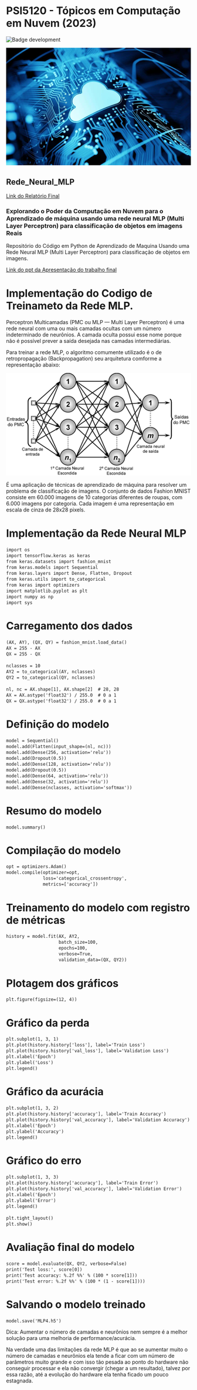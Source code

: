 # PSI5120 - Tópicos em Computação em Nuvem (2023)

![Badge development](http://img.shields.io/static/v1?label=states&message=%20Full&color=blue&style=for-the-badge)

![System Architecture](https://github.com/ruan-math/Rede_Neural_MLP/blob/main/cloud.jpg)

## Rede_Neural_MLP

[Link do Relatório Final ](https://github.com/ruan-math/Rede_Neural_MLP/blob/main/Trabalho%20final.pdf)

### Explorando o Poder da Computação em Nuvem para o Aprendizado de máquina usando uma rede neural  MLP (Multi Layer Perceptron) para classificação de objetos em imagens Reais

Repositório do Código em Python de Aprendizado de Maquina Usando uma Rede Neural MLP (Multi Layer Perceptron) para 
classificação de objetos em imagens.

[Link do ppt da Apresentação do trabalho final ](https://github.com/ruan-math/Rede_Neural_MLP/blob/main/Computa%C3%A7%C3%A3o%20em%20nuvem%20para%20aprendizado%20de%20m%C3%A1quina.pdf)

# Implementação do Codigo de Treinameto da Rede MLP.

Perceptron Multicamadas (PMC ou MLP — Multi Layer Perceptron) é uma rede neural com uma ou mais camadas ocultas com um número indeterminado de neurônios. A camada oculta possui esse nome porque não é possível prever a saída desejada nas camadas intermediárias.

Para treinar a rede MLP, o algoritmo comumente utilizado é o de retropropagação (Backpropagation) seu arquitetura comforme a representação abaixo:

![System Architecture](https://github.com/ruan-math/Rede_Neural_MLP/blob/main/MLP.png)


É uma aplicação de técnicas de aprendizado de máquina para resolver um problema de classificação de imagens. O conjunto de dados Fashion MNIST consiste em 60.000 imagens de 10 categorias diferentes de roupas, com 6.000 imagens por categoria. Cada imagem é uma representação em escala de cinza de 28x28 pixels.

# Implementação da Rede Neural MLP
``````
import os
import tensorflow.keras as keras
from keras.datasets import fashion_mnist
from keras.models import Sequential
from keras.layers import Dense, Flatten, Dropout
from keras.utils import to_categorical
from keras import optimizers
import matplotlib.pyplot as plt
import numpy as np
import sys
``````

# Carregamento dos dados
``````
(AX, AY), (QX, QY) = fashion_mnist.load_data()
AX = 255 - AX
QX = 255 - QX

nclasses = 10
AY2 = to_categorical(AY, nclasses)
QY2 = to_categorical(QY, nclasses)

nl, nc = AX.shape[1], AX.shape[2]  # 28, 28
AX = AX.astype('float32') / 255.0  # 0 a 1
QX = QX.astype('float32') / 255.0  # 0 a 1
``````

# Definição do modelo
``````
model = Sequential()
model.add(Flatten(input_shape=(nl, nc)))
model.add(Dense(256, activation='relu'))
model.add(Dropout(0.5))
model.add(Dense(128, activation='relu'))
model.add(Dropout(0.5))
model.add(Dense(64, activation='relu'))
model.add(Dense(32, activation='relu'))
model.add(Dense(nclasses, activation='softmax'))
``````

# Resumo do modelo
``````
model.summary()
``````

# Compilação do modelo
``````
opt = optimizers.Adam()
model.compile(optimizer=opt,
              loss='categorical_crossentropy',
              metrics=['accuracy'])
``````

# Treinamento do modelo com registro de métricas
``````
history = model.fit(AX, AY2,
                    batch_size=100,
                    epochs=100,
                    verbose=True,
                    validation_data=(QX, QY2))
``````

# Plotagem dos gráficos
``````
plt.figure(figsize=(12, 4))
``````

# Gráfico da perda
``````
plt.subplot(1, 3, 1)
plt.plot(history.history['loss'], label='Train Loss')
plt.plot(history.history['val_loss'], label='Validation Loss')
plt.xlabel('Epoch')
plt.ylabel('Loss')
plt.legend()
``````

# Gráfico da acurácia
``````
plt.subplot(1, 3, 2)
plt.plot(history.history['accuracy'], label='Train Accuracy')
plt.plot(history.history['val_accuracy'], label='Validation Accuracy')
plt.xlabel('Epoch')
plt.ylabel('Accuracy')
plt.legend()
``````

# Gráfico do erro
``````
plt.subplot(1, 3, 3)
plt.plot(history.history['accuracy'], label='Train Error')
plt.plot(history.history['val_accuracy'], label='Validation Error')
plt.xlabel('Epoch')
plt.ylabel('Error')
plt.legend()

plt.tight_layout()
plt.show()
``````

# Avaliação final do modelo
``````
score = model.evaluate(QX, QY2, verbose=False)
print('Test loss:', score[0])
print('Test accuracy: %.2f %%' % (100 * score[1]))
print('Test error: %.2f %%' % (100 * (1 - score[1])))
``````

# Salvando o modelo treinado

``````
model.save('MLP4.h5')
``````








Dica: Aumentar o número de camadas e neurônios nem sempre é a melhor solução para uma melhoria de performance/acurácia.

Na verdade uma das limitações da rede MLP é que ao se aumentar muito o número de camadas e neurônios ela tende a ficar com um número de parâmetros muito grande e com isso tão pesada ao ponto do hardware não conseguir processar e ela não convergir (chegar a um resultado), talvez por essa razão, até a evolução do hardware ela tenha ficado um pouco estagnada.

